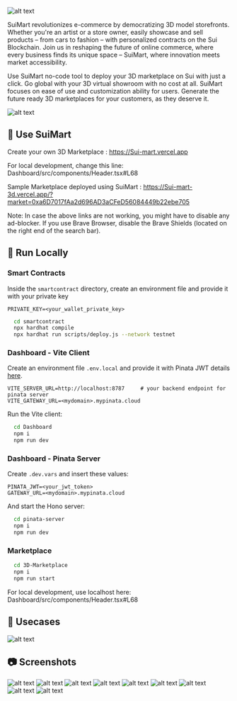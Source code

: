 ![alt text](images/banner.png)

SuiMart revolutionizes e-commerce by democratizing 3D model storefronts. Whether you're an artist or a store owner, easily showcase and sell products – from cars to fashion – with personalized contracts on the Sui Blockchain. Join us in reshaping the future of online commerce, where every business finds its unique space – SuiMart, where innovation meets market accessibility.

Use SuiMart no-code tool to deploy your 3D marketplace on Sui with just a click. Go global with your 3D virtual showroom with no cost at all. SuiMart focuses on ease of use and customization ability for users. Generate the future ready 3D marketplaces for your customers, as they deserve it.

 ![alt text](images/cs.png)

## 🏪 Use SuiMart  

Create your own 3D Marketplace : https://Sui-mart.vercel.app

For local development, change this line: Dashboard/src/components/Header.tsx#L68

Sample Marketplace deployed using SuiMart : https://Sui-mart-3d.vercel.app/?market=0xa6D7017fAa2d696AD3aCFeD56084449b22ebe705

Note: In case the above links are not working, you might have to disable any ad-blocker. If you use Brave Browser, disable the Brave Shields (located on the right end of the search bar).


## 🚀 Run Locally

### Smart Contracts
Inside the `smartcontract` directory, create an environment file and provide it with your private key

```
PRIVATE_KEY=<your_wallet_private_key>
```

```bash
  cd smartcontract
  npx hardhat compile
  npx hardhat run scripts/deploy.js --network testnet
```

### Dashboard - Vite Client

Create an environment file `.env.local` and provide it with Pinata JWT details [here](https://docs.pinata.cloud/frameworks/react#start-up-react-project).


```
VITE_SERVER_URL=http://localhost:8787     # your backend endpoint for pinata server
VITE_GATEWAY_URL=<mydomain>.mypinata.cloud
```

Run the Vite client:

```bash
  cd Dashboard
  npm i
  npm run dev
```

### Dashboard - Pinata Server

Create `.dev.vars` and insert these values:

```
PINATA_JWT=<your_jwt_token>
GATEWAY_URL=<mydomain>.mypinata.cloud
```

And start the Hono server:
```bash
  cd pinata-server
  npm i
  npm run dev
```

### Marketplace

```bash
  cd 3D-Marketplace
  npm i
  npm run start
```

For local development, use localhost here: Dashboard/src/components/Header.tsx#L68

## 👾 Usecases

![alt text](images/ta.png)

## 📷 Screenshots

![alt text](images/ss1.png) ![alt text](images/ss2.png) ![alt text](images/ss3.png) ![alt text](images/ss4.png) ![alt text](images/ss5.png) ![alt text](images/ss6.png) ![alt text](images/ss7.png) ![alt text](images/ss8.png) ![alt text](images/ss9.png)
